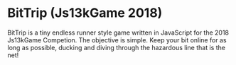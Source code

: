 # BitTrip (Js13kGame 2018)
BitTrip is a tiny endless runner style game written in JavaScript for the 2018 Js13kGame Competion. The objective is simple. Keep your bit online for as long as possible, ducking and diving through the hazardous line that is the net!



